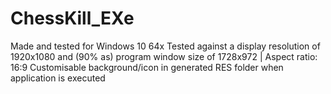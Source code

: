 # ChessKill_EXe

Made and tested for Windows 10 64x
Tested against a display resolution of 1920x1080 and (90% as) program window size of 1728x972 | Aspect ratio: 16:9
Customisable background/icon in generated RES folder when application is executed
